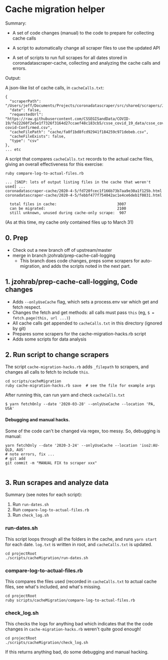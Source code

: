 # Cache migration helper

Summary:

* A set of code changes (manual) to the code to prepare for collecting
  cache calls

* A script to automatically change all scraper files to use the
  updated API

* A set of scripts to run full scrapes for all dates stored in
  coronadatascraper-cache, collecting and analyzing the cache calls
  and errors.

Output:

A json-like list of cache calls, in `cacheCalls.txt`:

```
{
  "scraperPath": "/Users/jeff/Documents/Projects/coronadatascraper/src/shared/scrapers/JHU.js",
  "date": false,
  "requestedUrl": "https://raw.githubusercontent.com/CSSEGISandData/COVID-19/fe22260f2e5e1f7326f3164d27ccaef48c183cb5/csse_covid_19_data/csse_covid_19_time_series/time_series_19-covid-Confirmed.csv",
  "cacheFilePath": "cache/fa0f1bd8fcd92941f184259c971debeb.csv",
  "cacheFileExists": false,
  "type": "csv"
},
... etc
```

A script that compares `cacheCalls.txt` records to the actual cache
files, giving an overall effectiveness for this exercise:

```
ruby compare-log-to-actual-files.rb

... [SNIP: lots of output listing files in the cache that weren't used] ...
coronadatascraper-cache/2020-4-5/fd720fcec1f166b73b7aa9e30a1f125b.html
coronadatascraper-cache/2020-4-5/febbf477f754042ac1e4ce6deb1f0831.html

  total files in cache:                           3007
  can be migrated:                                2100
  still unknown, unused during cache-only scrape:  907
```

(As at this time, my cache only contained files up to March 31)


## 0. Prep

* Check out a new branch off of upstream/master
* merge in branch jzohrab/prep-cache-call-logging
  * This branch does code changes, preps some scrapers for
    auto-migration, and adds the scripts noted in the next part.
  

## 1. jzohrab/prep-cache-call-logging, Code changes

* Adds `--onlyUseCache` flag, which sets a process.env var which get and fetch respect.
* Changes the fetch and get methods: all calls must pass `this` (eg, `$ = fetch.page(this, url ...)`)
* All cache calls get appended to `cacheCalls.txt` in this directory (ignored by git)
* Prepares some scrapers for the cache-migration-hacks.rb script
* Adds some scripts for data analysis


## 2. Run script to change scrapers

The script `cache-migration-hacks.rb` adds `_filepath` to scrapers,
and changes all calls to fetch to include `this`.

```
cd scripts/cacheMigration
ruby cache-migration-hacks.rb save  # see the file for example args
```

After running this, can run yarn and check `cacheCalls.txt`

```
$ yarn fetchOnly --date '2020-03-28' --onlyUseCache --location 'PA, USA'
```

#### Debugging and manual hacks.

Some of the code can't be changed via regex, too messy.  So, debugging is manual:

```
yarn fetchOnly --date '2020-3-24' --onlyUseCache --location 'iso2:AU-QLD, AUS'
# note errors, fix ...
# git add
git commit -m "MANUAL FIX to scraper xxx"


```

## 3. Run scrapes and analyze data

Summary (see notes for each script):

1. Run `run-dates.sh`
2. Run `compare-log-to-actual-files.rb`
3. Run `check_log.sh`


### run-dates.sh

This script loops through all the folders in the cache, and runs `yarn
start` for each date.  `log.txt` is written in root, and
`cacheCalls.txt` is updated.

```
cd projectRoot
./scripts/cacheMigration/run-dates.sh
```

### compare-log-to-actual-files.rb

This compares the files used (recorded in `cacheCalls.txt` to actual
cache files, see what's included, and what's missing.

```
cd projectRoot
ruby scripts/cacheMigration/compare-log-to-actual-files.rb
```

### check_log.sh

This checks the logs for anything bad which indicates that the the code changes in `cache-migration-hacks.rb` weren't quite good enough!

```
cd projectRoot
./scripts/cacheMigration/check_log.sh
```

If this returns anything bad, do some debugging and manual hacking.

